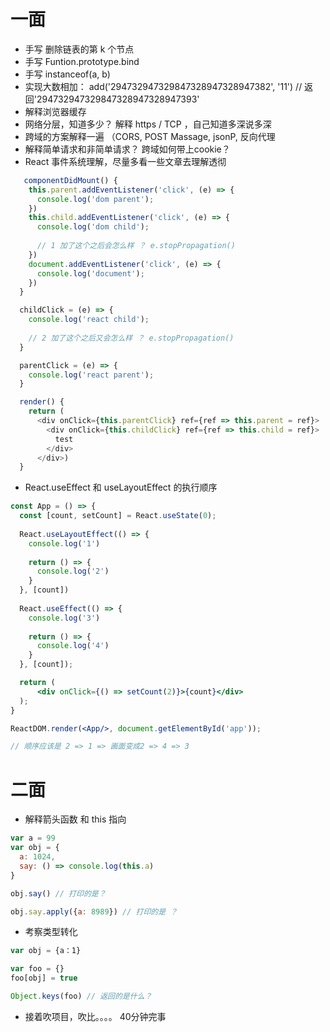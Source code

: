 # 一面

* 手写 删除链表的第 k 个节点
* 手写 Funtion.prototype.bind
* 手写 instanceof(a, b)  
* 实现大数相加： add('294732947329847328947328947382', '11') // 返回'294732947329847328947328947393'
* 解释浏览器缓存
* 网络分层，知道多少？ 解释 https / TCP ，自己知道多深说多深
* 跨域的方案解释一遍 （CORS, POST Massage, jsonP, 反向代理
* 解释简单请求和非简单请求？ 跨域如何带上cookie？
* React 事件系统理解，尽量多看一些文章去理解透彻
```js
   componentDidMount() {
    this.parent.addEventListener('click', (e) => {
      console.log('dom parent');
    })
    this.child.addEventListener('click', (e) => {
      console.log('dom child');
      
      // 1 加了这个之后会怎么样 ？ e.stopPropagation()
    })
    document.addEventListener('click', (e) => {
      console.log('document');
    })
  }

  childClick = (e) => {
    console.log('react child');
    
    // 2 加了这个之后又会怎么样 ？ e.stopPropagation()
  }

  parentClick = (e) => {
    console.log('react parent');
  }

  render() {
    return (
      <div onClick={this.parentClick} ref={ref => this.parent = ref}>
        <div onClick={this.childClick} ref={ref => this.child = ref}>
          test
        </div>
      </div>)
  }

```
* React.useEffect 和 useLayoutEffect 的执行顺序
```jsx
const App = () => {
  const [count, setCount] = React.useState(0);
  
  React.useLayoutEffect(() => {
    console.log('1')
    
    return () => {
      console.log('2')
    }
  }, [count])
  
  React.useEffect(() => {
    console.log('3')
    
    return () => {
      console.log('4')
    }
  }, [count]);

  return (
      <div onClick={() => setCount(2)}>{count}</div>
  );
}

ReactDOM.render(<App/>, document.getElementById('app'));

// 顺序应该是 2 => 1 => 画面变成2 => 4 => 3
```

# 二面
* 解释箭头函数 和 this 指向
```js
var a = 99
var obj = {
  a: 1024,
  say: () => console.log(this.a)
}

obj.say() // 打印的是？

obj.say.apply({a: 8989}) // 打印的是 ？
```

* 考察类型转化
```js
var obj = {a：1}

var foo = {}
foo[obj] = true

Object.keys(foo) // 返回的是什么？

```

* 接着吹项目，吹比。。。。 40分钟完事

